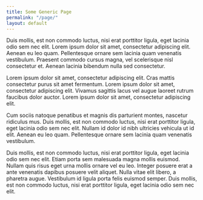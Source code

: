 ```yaml
---
title: Some Generic Page
permalink: "/page/"
layout: default
---
```

Duis mollis, est non commodo luctus, nisi erat porttitor ligula, eget lacinia odio sem nec elit. Lorem ipsum dolor sit amet, consectetur adipiscing elit. Aenean eu leo quam. Pellentesque ornare sem lacinia quam venenatis vestibulum. Praesent commodo cursus magna, vel scelerisque nisl consectetur et. Aenean lacinia bibendum nulla sed consectetur.

Lorem ipsum dolor sit amet, consectetur adipiscing elit. Cras mattis consectetur purus sit amet fermentum. Lorem ipsum dolor sit amet, consectetur adipiscing elit. Vivamus sagittis lacus vel augue laoreet rutrum faucibus dolor auctor. Lorem ipsum dolor sit amet, consectetur adipiscing elit.

Cum sociis natoque penatibus et magnis dis parturient montes, nascetur ridiculus mus. Duis mollis, est non commodo luctus, nisi erat porttitor ligula, eget lacinia odio sem nec elit. Nullam id dolor id nibh ultricies vehicula ut id elit. Aenean eu leo quam. Pellentesque ornare sem lacinia quam venenatis vestibulum.

Duis mollis, est non commodo luctus, nisi erat porttitor ligula, eget lacinia odio sem nec elit. Etiam porta sem malesuada magna mollis euismod. Nullam quis risus eget urna mollis ornare vel eu leo. Integer posuere erat a ante venenatis dapibus posuere velit aliquet. Nulla vitae elit libero, a pharetra augue. Vestibulum id ligula porta felis euismod semper. Duis mollis, est non commodo luctus, nisi erat porttitor ligula, eget lacinia odio sem nec elit.
